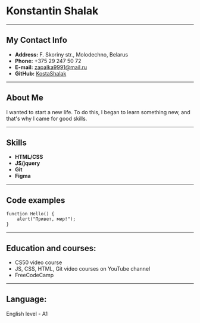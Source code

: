 # Konstantin Shalak
***************************
## My Contact Info

* **Address:** F. Skoriny str., Molodechno, Belarus
* **Phone:** +375 29 247 50 72
* **E-mail:** zapalka9991@mail.ru
* **GitHub:** [KostaShalak](https://github.com/KostaShalak "profile")
******************************
## About Me 

I wanted to start a new life. To do this, I began to learn something new, and that's why I came for good skills.
**********************************
## Skills 

* **HTML/CSS**
* **JS/jquery**
* **Git**
* **Figma**
*************************************

## Code examples

```
function Hello() {
    alert("Привет, мир!");
}
```
********************************************

## Education and courses:
* CS50 video course
* JS, CSS, HTML, Git video courses on YouTube channel
* FreeCodeCamp
*********************************************

## Language:
English level - A1